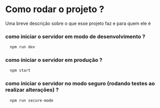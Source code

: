 
# Como rodar o projeto ?

Uma breve descrição sobre o que esse projeto faz e para quem ele é

### como iniciar o servidor em modo de desenvolvimento ?
```bash
  npm run dev
```

### como iniciar o servidor em produção ?
```bash
  npm start
```

### como iniciar o servidor no modo seguro (rodando testes ao realizar alterações) ?
```bash
  npm run secure-mode
```

